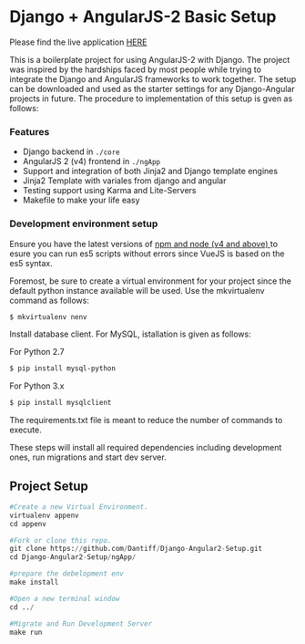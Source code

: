 # Django + AngularJS-2 Basic Setup

Please find the live application <a href="http://bivestventures.pythonanywhere.com/"> HERE </a>

This is a boilerplate project for using AngularJS-2 with Django. The project was inspired by the  hardships faced by most people while trying to integrate the Django and AngularJS frameworks to work together. The setup can be downloaded and used as the starter settings for any Django-Angular projects in future. The procedure to implementation of this setup is gven as follows:

### Features

* Django backend in `./core`
* AngularJS 2 (v4) frontend in `./ngApp`
* Support and integration of both Jinja2 and Django template engines
* Jinja2 Template with variales from django and angular
* Testing support using Karma and Lite-Servers
* Makefile to make your life easy


### Development environment setup

Ensure you have the latest versions of <a href="https://help.pythonanywhere.com/pages/Node/"> npm and node (v4 and above) </a> to esure you can run es5 scripts without errors since VueJS is based on the es5 syntax.

Foremost, be sure to create a virtual environment for your project since the default python instance available will be used. Use the mkvirtualenv command as follows:

```bash
$ mkvirtualenv nenv
```

Install database client. For MySQL, istallation is given as follows:

For Python 2.7

```bash
$ pip install mysql-python
```

For Python 3.x

```bash
$ pip install mysqlclient
```

The requirements.txt file is meant to reduce the number of commands to execute.

These steps will install all required dependencies including development ones, run migrations and start dev server.


## Project Setup
```python
#Create a new Virtual Environment.
virtualenv appenv
cd appenv

#Fork or clone this repo.
git clone https://github.com/Dantiff/Django-Angular2-Setup.git
cd Django-Angular2-Setup/ngApp/

#prepare the debelopment env
make install

#Open a new terminal window
cd ../

#Migrate and Run Development Server
make run
```






